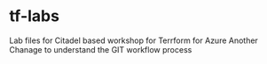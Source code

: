 # tf-labs


Lab files for Citadel based workshop for Terrform for Azure
Another Chanage to understand the GIT workflow process